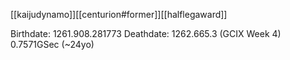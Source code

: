 [[kaijudynamo]][[centurion#former]][[halflegaward]]

Birthdate: 1261.908.281773
Deathdate: 1262.665.3 (GCIX Week 4)
0.7571GSec (~24yo)